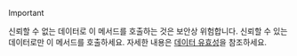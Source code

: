 > [!IMPORTANT]
> 신뢰할 수 없는 데이터로 이 메서드를 호출하는 것은 보안상 위험합니다. 신뢰할 수 있는 데이터로만 이 메서드를 호출하세요. 자세한 내용은 [데이터 유효성](https://www.owasp.org/index.php/Data_Validation)을 참조하세요.